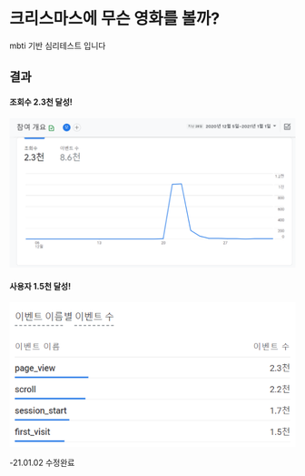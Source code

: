 # 크리스마스에 무슨 영화를 볼까?
mbti 기반 심리테스트 입니다

## 결과
#### 조회수 2.3천 달성!
![visit](./visit.PNG)

#### 사용자 1.5천 달성!
![first_visit](./first_visit.PNG)


-21.01.02 수정완료 
